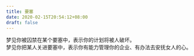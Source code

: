 ```yaml
---
title: 要塞
date: 2020-02-15T20:54:12+08:00
draft: false
---
```


梦见你被囚禁在某个要塞中，表示你的计划将被人破坏。<br>
梦见你把某人关进要塞中，表示你有能力管理你的企业、有办法去安抚女人的心。<br>
